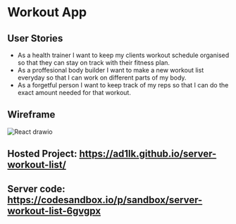 # Workout App

## User Stories

- As a health trainer I want to keep my clients workout schedule organised so that they can stay on track with their fitness plan.
- As a proffesional body builder I want to make a new workout list everyday so that I can work on different parts of my body.
- As a forgetful person I want to keep track of my reps so that I can do the exact amount needed for that workout.

##  Wireframe

![React drawio](https://user-images.githubusercontent.com/95390091/174445624-c900baf7-b1f9-419c-9679-f1ce26300fd9.png)

## Hosted Project: https://ad1lk.github.io/server-workout-list/

## Server code: https://codesandbox.io/p/sandbox/server-workout-list-6gvgpx